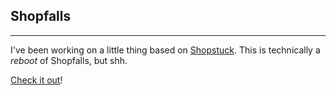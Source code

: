 ## Shopfalls
---
I've been working on a little thing based on [Shopstuck](https://other-space.neocities.org/start.html). This is technically a *reboot* of Shopfalls, but shh.

[Check it out](https://deep-freezer.neocities.org/shopstuck/prelude.html)!